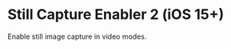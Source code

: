 Still Capture Enabler 2 (iOS 15+)
=====================

Enable still image capture in video modes.
